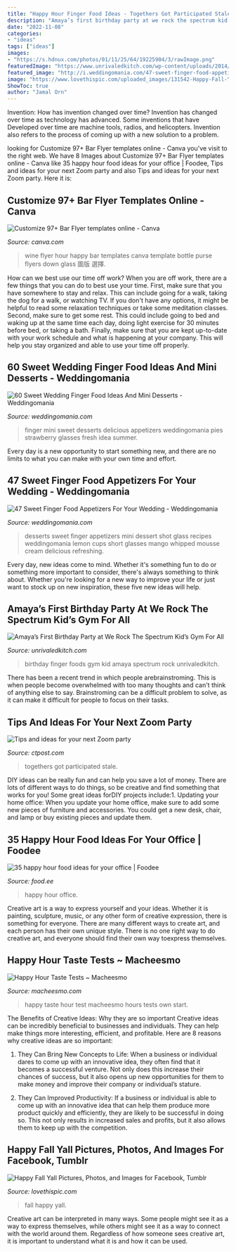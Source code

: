 ```yaml
---
title: "Happy Hour Finger Food Ideas - Togethers Got Participated Stale"
description: "Amaya’s first birthday party at we rock the spectrum kid’s gym for all"
date: "2022-11-08"
categories:
- "ideas"
tags: ["ideas"]
images:
- "https://s.hdnux.com/photos/01/11/25/64/19225904/3/rawImage.png"
featuredImage: "https://www.unrivaledkitch.com/wp-content/uploads/2014/09/003-1024x768.jpg"
featured_image: "http://i.weddingomania.com/47-sweet-finger-food-appetizers-for-your-wedding-39-500x666.jpg"
image: "https://www.lovethispic.com/uploaded_images/131542-Happy-Fall-Yall.jpg"
ShowToc: true
author: "Jamal Orn"
---
```



Invention: How has invention changed over time?
Invention has changed over time as technology has advanced. Some inventions that have Developed over time are machine tools, radios, and helicopters. Invention also refers to the process of coming up with a new solution to a problem.

	

		
looking for Customize 97+ Bar Flyer templates online - Canva you've visit to the right web. We have 8 Images about Customize 97+ Bar Flyer templates online - Canva like 35 happy hour food ideas for your office | Foodee, Tips and ideas for your next Zoom party and also Tips and ideas for your next Zoom party. Here it is:
		
    
## Customize 97+ Bar Flyer Templates Online - Canva

<img loading=lazy src="https://marketplace.canva.com/MAB4rMEynoU/1/0/thumbnail_large/canva-wine-bar-happy-hour-flyer-MAB4rMEynoU.jpg" onerror="this.onerror=null;this.src='https://tse1.mm.bing.net/th?id=OIP.fOiJxjW4Tq4QXWkDYVOn9QAAAA&amp;pid=15.1';" alt="Customize 97+ Bar Flyer templates online - Canva">

_Source: canva.com_

>wine flyer hour happy bar templates canva template bottle purse flyers down glass 圖版 選擇. 

	

How can we best use our time off work?
When you are off work, there are a few things that you can do to best use your time. First, make sure that you have somewhere to stay and relax. This can include going for a walk, taking the dog for a walk, or watching TV. If you don't have any options, it might be helpful to read some relaxation techniques or take some meditation classes. Second, make sure to get some rest. This could include going to bed and waking up at the same time each day, doing light exercise for 30 minutes before bed, or taking a bath. Finally, make sure that you are kept up-to-date with your work schedule and what is happening at your company. This will help you stay organized and able to use your time off properly.

    
## 60 Sweet Wedding Finger Food Ideas And Mini Desserts - Weddingomania

<img loading=lazy src="https://i.weddingomania.com/47-sweet-finger-food-appetizers-for-your-wedding-31-500x750.jpg" onerror="this.onerror=null;this.src='https://tse1.mm.bing.net/th?id=OIP.lRHJ68YnIgr9lmE9NPobUgHaLH&amp;pid=15.1';" alt="60 Sweet Wedding Finger Food Ideas And Mini Desserts - Weddingomania">

_Source: weddingomania.com_

>finger mini sweet desserts delicious appetizers weddingomania pies strawberry glasses fresh idea summer. 

	

Every day is a new opportunity to start something new, and there are no limits to what you can make with your own time and effort.

    
## 47 Sweet Finger Food Appetizers For Your Wedding - Weddingomania

<img loading=lazy src="http://i.weddingomania.com/47-sweet-finger-food-appetizers-for-your-wedding-39-500x666.jpg" onerror="this.onerror=null;this.src='https://tse2.mm.bing.net/th?id=OIP.5CTgUeO-Y_jdgpgqNqDInQHaJ3&amp;pid=15.1';" alt="47 Sweet Finger Food Appetizers For Your Wedding - Weddingomania">

_Source: weddingomania.com_

>desserts sweet finger appetizers mini dessert shot glass recipes weddingomania lemon cups short glasses mango whipped mousse cream delicious refreshing. 

	

Every day, new ideas come to mind. Whether it's something fun to do or something more important to consider, there's always something to think about. Whether you're looking for a new way to improve your life or just want to stock up on new inspiration, these five new ideas will help.

    
## Amaya’s First Birthday Party At We Rock The Spectrum Kid’s Gym For All

<img loading=lazy src="https://www.unrivaledkitch.com/wp-content/uploads/2014/09/003-1024x768.jpg" onerror="this.onerror=null;this.src='https://tse2.mm.bing.net/th?id=OIP.uHn-KVmhaKcUO_lVsGE6hAHaFj&amp;pid=15.1';" alt="Amaya’s First Birthday Party at We Rock The Spectrum Kid’s Gym For All">

_Source: unrivaledkitch.com_

>birthday finger foods gym kid amaya spectrum rock unrivaledkitch. 

	

There has been a recent trend in which people arebrainstroming. This is when people become overwhelmed with too many thoughts and can't think of anything else to say. Brainstroming can be a difficult problem to solve, as it can make it difficult for people to focus on their tasks.

    
## Tips And Ideas For Your Next Zoom Party

<img loading=lazy src="https://s.hdnux.com/photos/01/11/25/64/19225904/3/rawImage.png" onerror="this.onerror=null;this.src='https://tse1.mm.bing.net/th?id=OIP.Al6-F7_RL2hYWtq7MMw0ZAHaEo&amp;pid=15.1';" alt="Tips and ideas for your next Zoom party">

_Source: ctpost.com_

>togethers got participated stale. 

	

DIY ideas can be really fun and can help you save a lot of money. There are lots of different ways to do things, so be creative and find something that works for you! Some great ideas forDIY projects include:1. Updating your home office: When you update your home office, make sure to add some new pieces of furniture and accessories. You could get a new desk, chair, and lamp or buy existing pieces and update them.
    
## 35 Happy Hour Food Ideas For Your Office | Foodee

<img loading=lazy src="https://www.food.ee/wp-content/uploads/2019/11/feature-2.jpg" onerror="this.onerror=null;this.src='https://tse1.mm.bing.net/th?id=OIP.MU08aGpizlVJEdRY_hQ94wHaE7&amp;pid=15.1';" alt="35 happy hour food ideas for your office | Foodee">

_Source: food.ee_

>happy hour office. 

	

Creative art is a way to express yourself and your ideas. Whether it is painting, sculpture, music, or any other form of creative expression, there is something for everyone. There are many different ways to create art, and each person has their own unique style. There is no one right way to do creative art, and everyone should find their own way toexpress themselves.

    
## Happy Hour Taste Tests ~ Macheesmo

<img loading=lazy src="https://www.macheesmo.com/wp-content/uploads/2016/04/50ideas-pin1.jpg" onerror="this.onerror=null;this.src='https://tse4.mm.bing.net/th?id=OIP.aeGX1ti6bqw6EFvNGjLDyAHaLH&amp;pid=15.1';" alt="Happy Hour Taste Tests ~ Macheesmo">

_Source: macheesmo.com_

>happy taste hour test macheesmo hours tests own start. 

	

The Benefits of Creative Ideas: Why they are so important
Creative ideas can be incredibly beneficial to businesses and individuals. They can help make things more interesting, efficient, and profitable. Here are 8 reasons why creative ideas are so important:
1. They Can Bring New Concepts to Life: When a business or individual dares to come up with an innovative idea, they often find that it becomes a successful venture. Not only does this increase their chances of success, but it also opens up new opportunities for them to make money and improve their company or individual’s stature.

2. They Can Improved Productivity: If a business or individual is able to come up with an innovative idea that can help them produce more product quickly and efficiently, they are likely to be successful in doing so. This not only results in increased sales and profits, but it also allows them to keep up with the competition.


    
## Happy Fall Yall Pictures, Photos, And Images For Facebook, Tumblr

<img loading=lazy src="https://www.lovethispic.com/uploaded_images/131542-Happy-Fall-Yall.jpg" onerror="this.onerror=null;this.src='https://tse2.mm.bing.net/th?id=OIP.JLlYPdQAWOJgmI4ylMfTawHaKC&amp;pid=15.1';" alt="Happy Fall Yall Pictures, Photos, and Images for Facebook, Tumblr">

_Source: lovethispic.com_

>fall happy yall. 

	

Creative art can be interpreted in many ways. Some people might see it as a way to express themselves, while others might see it as a way to connect with the world around them. Regardless of how someone sees creative art, it is important to understand what it is and how it can be used.

